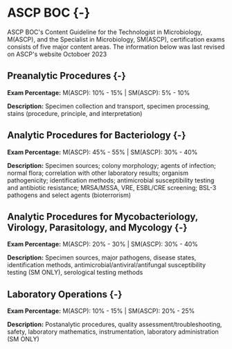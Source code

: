 # ASCP BOC {-}

ASCP BOC's Content Guideline for the Technologist in Microbiology, M(ASCP), and the Specialist in Microbiology, SM(ASCP), certification exams consists of five major content areas. The information below was last revised on ASCP's website Octoboer 2023

## **Preanalytic Procedures** {-}

**Exam Percentage:** M(ASCP): 10% - 15% | SM(ASCP): 5% - 10%

**Description:** Specimen collection and transport, specimen processing, stains (procedure, principle, and interpretation)

## **Analytic Procedures for Bacteriology** {-}

**Exam Percentage:** M(ASCP): 45% - 55% | SM(ASCP): 30% - 40%

**Description:** Specimen sources; colony morphology; agents of infection; normal flora; correlation with other laboratory results; organism pathogenicity; identification methods; antimicrobial susceptibility testing and antibiotic resistance; MRSA/MSSA, VRE, ESBL/CRE screening; BSL-3 pathogens and select agents (bioterrorism)

## **Analytic Procedures for Mycobacteriology, Virology, Parasitology, and Mycology** {-}

**Exam Percentage:** M(ASCP): 20% - 30% | SM(ASCP): 30% - 40%

**Description:** Specimen sources, major pathogens, disease states, identification methods, antimicrobial/antiviral/antifungal susceptibility testing (SM ONLY), serological testing methods

## **Laboratory Operations** {-}

**Exam Percentage:** M(ASCP): 10% - 15% | SM(ASCP): 20% - 25%

**Description:** Postanalytic procedures, quality assessment/troubleshooting, safety, laboratory mathematics, instrumentation, laboratory administration (SM ONLY)
